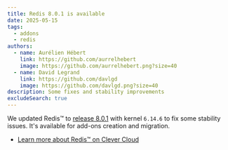 ```yaml
---
title: Redis 8.0.1 is available
date: 2025-05-15
tags:
  - addons
  - redis
authors:
  - name: Aurélien Hébert
    link: https://github.com/aurrelhebert
    image: https://github.com/aurrelhebert.png?size=40
  - name: David Legrand
    link: https://github.com/davlgd
    image: https://github.com/davlgd.png?size=40
description: Some fixes and stability improvements
excludeSearch: true
---
```


We updated Redis™ to [release 8.0.1](https://github.com/redis/redis/releases/tag/8.0.1) with kernel `6.14.6` to fix some stability issues. It's available for add-ons creation and migration.

- [Learn more about Redis™ on Clever Cloud](/developers/doc/addons/redis/)
